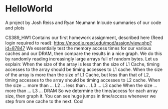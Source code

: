 # HelloWorld
A project by Josh Reiss and Ryan Neumann
Inlcude summaries of our code and plots

CS389_HW1 Contains our first homework assignment, described here (Reed login required to read): https://moodle.reed.edu/mod/assign/view.php?id=87847
We essentially test the memory access times for our various caches and our DRAM, then compare the results in a nice graph.
We do this by randomly reading increasingly large arrays full of random bytes.
Let us explain:
When the size of the array is less than the size of L1 Cache, timing accesses to the array should be timing accesses to L1 cache.
When the size of the array is more than the size of L1 Cache, but less than that of L2, timing accesses to the array should be timing accesses to L2 cache.
When the size ... more than ... L2 ... less than ... L3 ... L3 cache
When the size ... more than ... L3 ... DRAM
So we determine the time/access for each array size, then graph it. You can see huge jumps in time/access whenever we step from one cache to the next.
Cool